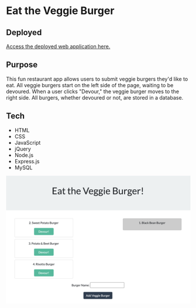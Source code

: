 # Eat the Veggie Burger

## Deployed

[Access the deployed web application here.]()

## Purpose

This fun restaurant app allows users to submit veggie burgers they'd like to eat. All veggie burgers start on the left side of the page, waiting to be devoured. When a user clicks "Devour," the veggie burger moves to the right side. All burgers, whether devoured or not, are stored in a database.

## Tech

* HTML
* CSS
* JavaScript
* jQuery
* Node.js
* Express.js
* MySQL

![Screenshot](screenshot.png)